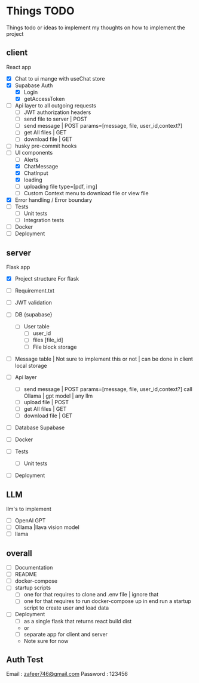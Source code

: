 # Things TODO

Things todo or ideas to implement
my thoughts on how to implement the project

## client

React app

- [x] Chat to ui mange with useChat store
- [x] Supabase Auth
  - [x] Login
  - [x] getAccessToken
- [ ] Api layer to all outgoing requests
  - [ ] JWT authorization headers
  - [ ] send file to server | POST
  - [ ] send message | POST params=[message, file, user_id,context?]
  - [ ] get All files | GET
  - [ ] download file | GET
- [ ] husky pre-commit hooks
- [ ] UI components
  - [ ] Alerts
  - [x] ChatMessage
  - [x] ChatInput
  - [x] loading
  - [ ] uploading file type=[pdf, img]
  - [ ] Custom Context menu to download file or view file
- [x] Error handling / Error boundary
- [ ] Tests
  - [ ] Unit tests
  - [ ] Integration tests
- [ ] Docker
- [ ] Deployment

## server

Flask app

- [x] Project structure For flask
- [ ] Requirement.txt
- [ ] JWT validation
- [ ] DB {supabase}
  - [ ] User table
    - [ ] user_id
    - [ ] files [file_id]
    - [ ] File block storage
- [ ] Message table | Not sure to implement this or not | can be done in client local storage

- [ ] Api layer
  - [ ] send message | POST params=[message, file, user_id,context?] call Ollama | gpt model | any llm
  - [ ] upload file | POST
  - [ ] get All files | GET
  - [ ] download file | GET
- [ ] Database Supabase
- [ ] Docker
- [ ] Tests
  - [ ] Unit tests
- [ ] Deployment

## LLM

llm's to implement

- [ ] OpenAI GPT
- [ ] Ollama |llava vision model
- [ ] llama

## overall

- [ ] Documentation
- [ ] README
- [ ] docker-compose
- [ ] startup scripts
  - [ ] one for that requires to clone and .env file | ignore that
  - [ ] one for that requires to run docker-compose up in end run a startup script to create user and load data
- [ ] Deployment
  - [ ] as a single flask that returns react build dist
  - or
  - [ ] separate app for client and server
  - Note sure for now

## Auth Test

Email : <zafeer746@gmail.com>
Password : 123456
